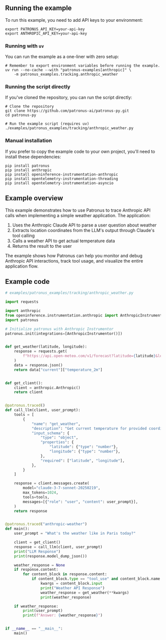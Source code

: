 ## Running the example

To run this example, you need to add API keys to your environment:

```shell
export PATRONUS_API_KEY=your-api-key
export ANTHROPIC_API_KEY=your-api-key
```

### Running with `uv`

You can run the example as a one-liner with zero setup:

```shell
# Remember to export environment variables before running the example.
uv run --no-cache --with "patronus-examples[anthropic]" \
    -m patronus_examples.tracking.anthropic_weather
```

### Running the script directly

If you've cloned the repository, you can run the script directly:

```shell
# Clone the repository
git clone https://github.com/patronus-ai/patronus-py.git
cd patronus-py

# Run the example script (requires uv)
./examples/patronus_examples/tracking/anthropic_weather.py
```

### Manual installation

If you prefer to copy the example code to your own project, you'll need to install these dependencies:

```shell
pip install patronus
pip install anthropic
pip install openinference-instrumentation-anthropic
pip install opentelemetry-instrumentation-threading
pip install opentelemetry-instrumentation-asyncio
```

## Example overview

This example demonstrates how to use Patronus to trace Anthropic API calls when implementing a simple weather application. The application:

1. Uses the Anthropic Claude API to parse a user question about weather
2. Extracts location coordinates from the LLM's output through Claude's tool calling
3. Calls a weather API to get actual temperature data
4. Returns the result to the user

The example shows how Patronus can help you monitor and debug Anthropic API interactions, track tool usage, and visualize the entire application flow.

## Example code

```python
# examples/patronus_examples/tracking/anthropic_weather.py

import requests

import anthropic
from openinference.instrumentation.anthropic import AnthropicInstrumentor
import patronus

# Initialize patronus with Anthropic Instrumentor
patronus.init(integrations=[AnthropicInstrumentor()])


def get_weather(latitude, longitude):
    response = requests.get(
        f"https://api.open-meteo.com/v1/forecast?latitude={latitude}&longitude={longitude}&current=temperature_2m,wind_speed_10m&hourly=temperature_2m,relative_humidity_2m,wind_speed_10m"
    )
    data = response.json()
    return data["current"]["temperature_2m"]


def get_client():
    client = anthropic.Anthropic()
    return client


@patronus.traced()
def call_llm(client, user_prompt):
    tools = [
        {
            "name": "get_weather",
            "description": "Get current temperature for provided coordinates in celsius.",
            "input_schema": {
                "type": "object",
                "properties": {
                    "latitude": {"type": "number"},
                    "longitude": {"type": "number"},
                },
                "required": ["latitude", "longitude"],
            },
        }
    ]

    response = client.messages.create(
        model="claude-3-7-sonnet-20250219",
        max_tokens=1024,
        tools=tools,
        messages=[{"role": "user", "content": user_prompt}],
    )
    return response


@patronus.traced("anthropic-weather")
def main():
    user_prompt = "What's the weather like in Paris today?"

    client = get_client()
    response = call_llm(client, user_prompt)
    print("LLM Response")
    print(response.model_dump_json())

    weather_response = None
    if response.content:
        for content_block in response.content:
            if content_block.type == "tool_use" and content_block.name == "get_weather":
                kwargs = content_block.input
                print("Weather API Response")
                weather_response = get_weather(**kwargs)
                print(weather_response)

    if weather_response:
        print(user_prompt)
        print(f"Answer: {weather_response}")


if __name__ == "__main__":
    main()
```
